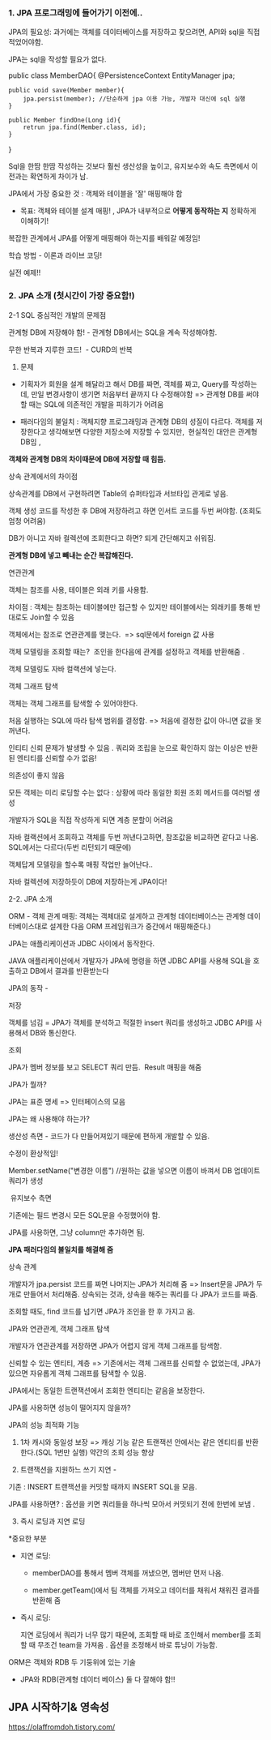 ### 1. JPA 프로그래밍에 들어가기 이전에..

JPA의 필요성: 과거에는 객체를 데이터베이스를 저장하고 찾으려면, API와 sql을 직접 적었어야함.

JPA는 sql을 작성할 필요가 없다.

public class MemberDAO{
    @PersistenceContext
    EntityManager jpa;

    public void save(Member member){
        jpa.persist(member); //단순하게 jpa 이용 가능, 개발자 대신에 sql 실행
    }
    
    public Member findOne(Long id){
        retrun jpa.find(Member.class, id);
    }

}

Sql을 한땀 한땀 작성하는 것보다 훨씬 생산성을 높이고, 유지보수와 속도 측면에서 이전과는 확연하게 차이가 남.

JPA에서 가장 중요한 것 : 객체와 테이블을 '잘' 매핑해야 함

- 목표: 객체와 테이블 설계 매핑! , JPA가 내부적으로 **어떻게 동작하는 지** 정확하게 이해하기!

복잡한 관계에서 JPA를 어떻게 매핑해야 하는지를 배워갈 예정임!

학습 방법 - 이론과 라이브 코딩! 

실전 예제!! 

### 2. ﻿JPA 소개 (첫시간이 가장 중요함!)

2-1 SQL 중심적인 개발의 문제점

관계형 DB에 저장해야 함! - 관계형 DB에서는 SQL을 계속 작성해야함. 

무한 반복과 지루한 코드!  - CURD의 반복

1. 문제 
- 기획자가 회원을 설계 해달라고 해서 DB를 짜면, 객체를 짜고, Query를 작성하는데, 만일 변경사항이 생기면 처음부터 끝까지 다 수정해야함 => 관계형 DB를 써야할 때는 SQL에 의존적인 개발을 피하기가 어려움

- 패러다임의 불일치 : 객체지향 프로그래밍과 관계형 DB의 성질이 다르다. 객체를 저장한다고 생각해보면 다양한 저장소에 저장할 수 있지만,  현실적인 대안은 관계형 DB임 ,

**객체와 관계형 DB의 차이때문에 DB에 저장할 때 힘듬.** 

상속 관계에서의 차이점

상속관계를 DB에서 구현하려면 Table의 슈퍼타입과 서브타입 관게로 넣음. 

객체 생성 코드를 작성한 후 DB에 저장하려고 하면 인서트 코드를 두번 써야함. (조회도 엄청 어려움)

DB가 아니고 자바 컬렉션에 조회한다고 하면? 되게 간단해지고 쉬워짐. 

**관계형 DB에 넣고 빼내는 순간 복잡해진다.**

연관관계

객체는 참조를 사용, 테이블은 외래 키를 사용함.

차이점 : 객체는 참조하는 테이블에만 접근할 수 있지만 테이블에서는 외래키를 통해 반대로도 Join할 수 있음 

객체에서는 참조로 연관관계를 맺는다.  => sql문에서 foreign 값 사용

객체 모델링을 조회할 때는?  조인을 한다음에 관계를 설정하고 객체를 반환해줌 .

객체 모델링도 자바 컬랙션에 넣는다.

객체 그래프 탐색

객체는 객체 그래프를 탐색할 수 있어야한다. 

처음 실행하는 SQL에 따라 탐색 범위를 결정함. => 처음에 결정한 값이 아니면 값을 못 꺼낸다. 

인티티 신뢰 문제가 발생할 수 있음 . 쿼리와 조립을 눈으로 확인하지 않는 이상은 반환된 엔티티를 신뢰할 수가 없음!

의존성이 좋지 않음

모든 객체는 미리 로딩할 수는 없다 : 상황에 따라 동일한 회원 조회 메서드를 여러벌 생성 

개발자가 SQL을 직접 작성하게 되면 계층 분할이 어려움

자바 컬랙션에서 조회하고 객체를 두번 꺼낸다고하면, 참조값을 비교하면 같다고 나옴. SQL에서는 다르다(두번 리턴되기 때문에) 

객체답게 모델링을 할수록 매핑 작업만 늘어난다..

자바 컬렉션에 저장하듯이 DB에 저장하는게 JPA이다!

2-2. JPA 소개 

ORM - 객체 관계 매핑: 객체는 객체대로 설게하고 관계형 데이터베이스는 관계형 데이터베이스대로 설계한 다음 ORM 프레임워크가 중간에서 매핑해준다.)

JPA는 애플리케이션과 JDBC 사이에서 동작한다.

JAVA 애플리케이션에서 개발자가 JPA에 명령을 하면 JDBC API를 사용해 SQL을 호출하고 DB에서 결과를 반환받는다

JPA의 동작 -

저장 

객체를 넘김 = JPA가 객체를 분석하고 적절한 insert 쿼리를 생성하고 JDBC API를 사용해서 DB와 통신한다. 

조회

JPA가 멤버 정보를 보고 SELECT 쿼리 만듬.  Result 매핑을 해줌

JPA가 뭘까? 

JPA는 표준 명세 => 인터페이스의 모음 

JPA는 왜 사용해야 하는가?

생산성 측면 - 코드가 다 만들어져있기 때문에 편하게 개발할 수 있음.

수정이 환상적임!

Member.setName("변경한 이름") //원하는 값을 넣으면 이름이 바껴서 DB 업데이트 쿼리가 생성

 유지보수 측면 

기존에는 필드 변경시 모든 SQL문을 수정했어야 함.

JPA를 사용하면, 그냥 column만 추가하면 됨.

**JPA 패러다임의 불일치를 해결해 줌**  

상속 관계

개발자가 jpa.persist 코드를 짜면 나머지는 JPA가 처리해 줌 => Insert문을 JPA가 두개로 만들어서 처리해줌. 상속되는 것과, 상속을 해주는 쿼리를 다 JPA가 코드를 짜줌.

조회할 때도, find 코드를 넘기면 JPA가 조인을 한 후 가지고 옴.

JPA와 연관관계, 객체 그래프 탐색

개발자가 연관관계를 저장하면 JPA가 어렵지 않게 객체 그래프를 탐색함.

신뢰할 수 있는 엔티티, 계층 => 기존에서는 객체 그래프를 신뢰할 수 없었는데, JPA가 있으면 자유롭게 객체 그래프를 탐색할 수 있음. 

JPA에서는 동일한 트랜잭션에서 조회한 엔티티는 같음을 보장한다.

JPA를 사용하면 성능이 떨어지지 않을까?  

JPA의 성능 최적화 기능 

1. 1차 캐시와 동일성 보장 => 캐싱 기능 같은 트랜잭션 안에서는 같은 엔티티를 반환한다.(SQL 1번만 실행) 약간의 조회 성능 향상 

2. 트랜잭션을 지원하느 쓰기 지연 -

기존 : INSERT 트랜잭션을 커밋할 때까지 INSERT SQL을 모음.

JPA를 사용하면? : 옵션을 키면 쿼리들을 하나씩 모아서 커밋되기 전에 한번에 보냄 . 

3. 즉시 로딩과 지연 로딩 

*중요한 부분 

- 지연 로딩:    
  
  - memberDAO를 통해서 멤버 객체를 꺼냈으면, 멤버만 먼저 나옴.
  
  - member.getTeam()에서 팀 객체를 가져오고 데이터를 채워서 채워진 결과를 반환해 줌

- 즉시 로딩:
  
  지연 로딩에서 쿼리가 너무 많기 때문에, 조회할 때 바로 조인해서 member를 조회할 때 무조건 team을 가져옴 . 옵션을 조정해서 바로 튜닝이 가능함. 
  
  

ORM은 객체와 RDB 두 기둥위에 있는 기술

- JPA와 RDB(관계형 데이터 베이스) 둘 다 잘해야 함!! 
  
  

## JPA 시작하기& 영속성

https://olaffromdoh.tistory.com/
